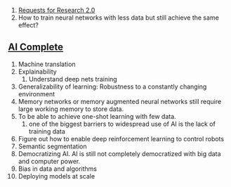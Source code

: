 1. [Requests for Research 2.0](https://openai.com/blog/requests-for-research-2/)
1. How to train neural networks with less data but still achieve the same effect?

## [AI Complete](https://en.wikipedia.org/wiki/AI-complete)
1. Machine translation
1. Explainability
   1. Understand deep nets training
1. Generalizability of learning: Robustness to a constantly changing environment
1. Memory networks or memory augmented neural networks still require large working memory to store data.
1. To be able to achieve one-shot learning with few data.
   1. one of the biggest barriers to widespread use of AI is the lack of training data
1. Figure out how to enable deep reinforcement learning to control robots
1. Semantic segmentation
1. Democratizing AI. AI is still not completely democratized with big data and computer power.
1. Bias in data and algorithms
1. Deploying models at scale

